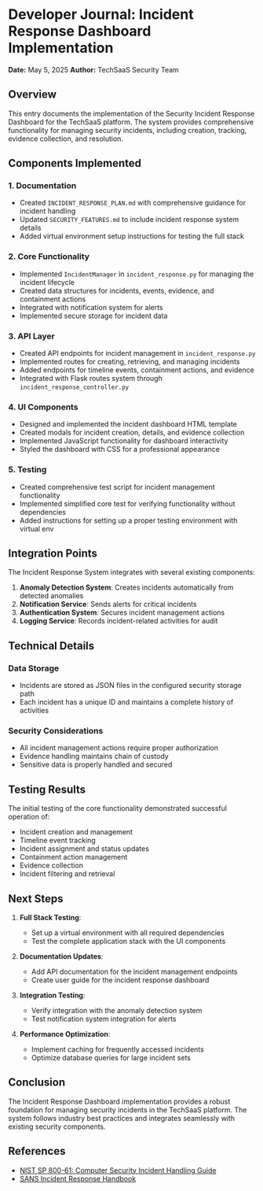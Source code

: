 # Developer Journal: Incident Response Dashboard Implementation
**Date:** May 5, 2025
**Author:** TechSaaS Security Team

## Overview

This entry documents the implementation of the Security Incident Response Dashboard for the TechSaaS platform. The system provides comprehensive functionality for managing security incidents, including creation, tracking, evidence collection, and resolution.

## Components Implemented

### 1. Documentation
- Created `INCIDENT_RESPONSE_PLAN.md` with comprehensive guidance for incident handling
- Updated `SECURITY_FEATURES.md` to include incident response system details
- Added virtual environment setup instructions for testing the full stack

### 2. Core Functionality
- Implemented `IncidentManager` in `incident_response.py` for managing the incident lifecycle
- Created data structures for incidents, events, evidence, and containment actions
- Integrated with notification system for alerts
- Implemented secure storage for incident data

### 3. API Layer
- Created API endpoints for incident management in `incident_response.py`
- Implemented routes for creating, retrieving, and managing incidents
- Added endpoints for timeline events, containment actions, and evidence
- Integrated with Flask routes system through `incident_response_controller.py`

### 4. UI Components
- Designed and implemented the incident dashboard HTML template
- Created modals for incident creation, details, and evidence collection
- Implemented JavaScript functionality for dashboard interactivity
- Styled the dashboard with CSS for a professional appearance

### 5. Testing
- Created comprehensive test script for incident management functionality
- Implemented simplified core test for verifying functionality without dependencies
- Added instructions for setting up a proper testing environment with virtual env

## Integration Points

The Incident Response System integrates with several existing components:

1. **Anomaly Detection System**: Creates incidents automatically from detected anomalies
2. **Notification Service**: Sends alerts for critical incidents
3. **Authentication System**: Secures incident management actions
4. **Logging Service**: Records incident-related activities for audit

## Technical Details

### Data Storage
- Incidents are stored as JSON files in the configured security storage path
- Each incident has a unique ID and maintains a complete history of activities

### Security Considerations
- All incident management actions require proper authorization
- Evidence handling maintains chain of custody
- Sensitive data is properly handled and secured

## Testing Results

The initial testing of the core functionality demonstrated successful operation of:
- Incident creation and management
- Timeline event tracking
- Incident assignment and status updates
- Containment action management
- Evidence collection
- Incident filtering and retrieval

## Next Steps

1. **Full Stack Testing**:
   - Set up a virtual environment with all required dependencies
   - Test the complete application stack with the UI components

2. **Documentation Updates**:
   - Add API documentation for the incident management endpoints
   - Create user guide for the incident response dashboard

3. **Integration Testing**:
   - Verify integration with the anomaly detection system
   - Test notification system integration for alerts

4. **Performance Optimization**:
   - Implement caching for frequently accessed incidents
   - Optimize database queries for large incident sets

## Conclusion

The Incident Response Dashboard implementation provides a robust foundation for managing security incidents in the TechSaaS platform. The system follows industry best practices and integrates seamlessly with existing security components.

## References

- [NIST SP 800-61: Computer Security Incident Handling Guide](https://csrc.nist.gov/publications/detail/sp/800-61/rev-2/final)
- [SANS Incident Response Handbook](https://www.sans.org/reading-room/whitepapers/incident/incident-handlers-handbook-33901)
